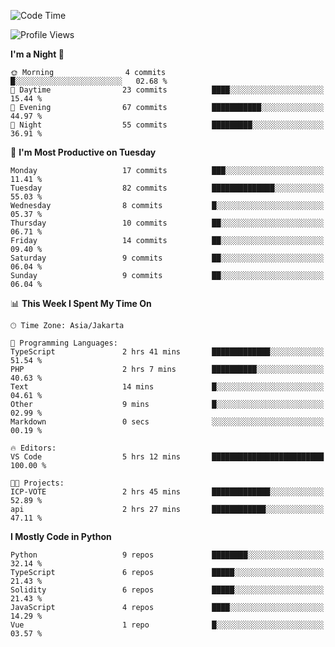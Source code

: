 <!--START_SECTION:waka-->
![Code Time](http://img.shields.io/badge/Code%20Time-1%2C568%20hrs%209%20mins-blue)

![Profile Views](http://img.shields.io/badge/Profile%20Views-0-blue)

**I'm a Night 🦉** 

```text
🌞 Morning                4 commits           █░░░░░░░░░░░░░░░░░░░░░░░░   02.68 % 
🌆 Daytime                23 commits          ████░░░░░░░░░░░░░░░░░░░░░   15.44 % 
🌃 Evening                67 commits          ███████████░░░░░░░░░░░░░░   44.97 % 
🌙 Night                  55 commits          █████████░░░░░░░░░░░░░░░░   36.91 % 
```
📅 **I'm Most Productive on Tuesday** 

```text
Monday                   17 commits          ███░░░░░░░░░░░░░░░░░░░░░░   11.41 % 
Tuesday                  82 commits          ██████████████░░░░░░░░░░░   55.03 % 
Wednesday                8 commits           █░░░░░░░░░░░░░░░░░░░░░░░░   05.37 % 
Thursday                 10 commits          ██░░░░░░░░░░░░░░░░░░░░░░░   06.71 % 
Friday                   14 commits          ██░░░░░░░░░░░░░░░░░░░░░░░   09.40 % 
Saturday                 9 commits           ██░░░░░░░░░░░░░░░░░░░░░░░   06.04 % 
Sunday                   9 commits           ██░░░░░░░░░░░░░░░░░░░░░░░   06.04 % 
```


📊 **This Week I Spent My Time On** 

```text
🕑︎ Time Zone: Asia/Jakarta

💬 Programming Languages: 
TypeScript               2 hrs 41 mins       █████████████░░░░░░░░░░░░   51.54 % 
PHP                      2 hrs 7 mins        ██████████░░░░░░░░░░░░░░░   40.63 % 
Text                     14 mins             █░░░░░░░░░░░░░░░░░░░░░░░░   04.61 % 
Other                    9 mins              █░░░░░░░░░░░░░░░░░░░░░░░░   02.99 % 
Markdown                 0 secs              ░░░░░░░░░░░░░░░░░░░░░░░░░   00.19 % 

🔥 Editors: 
VS Code                  5 hrs 12 mins       █████████████████████████   100.00 % 

🐱‍💻 Projects: 
ICP-VOTE                 2 hrs 45 mins       █████████████░░░░░░░░░░░░   52.89 % 
api                      2 hrs 27 mins       ████████████░░░░░░░░░░░░░   47.11 % 
```

**I Mostly Code in Python** 

```text
Python                   9 repos             ████████░░░░░░░░░░░░░░░░░   32.14 % 
TypeScript               6 repos             █████░░░░░░░░░░░░░░░░░░░░   21.43 % 
Solidity                 6 repos             █████░░░░░░░░░░░░░░░░░░░░   21.43 % 
JavaScript               4 repos             ████░░░░░░░░░░░░░░░░░░░░░   14.29 % 
Vue                      1 repo              █░░░░░░░░░░░░░░░░░░░░░░░░   03.57 % 
```




<!--END_SECTION:waka-->
